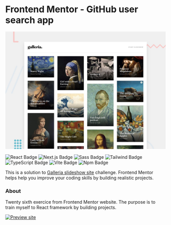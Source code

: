 # Frontend Mentor - GitHub user search app

![Galleria slideshow site challenge on Frontend Mentor](/ressources/preview/preview.jpg)

![React Badge](https://img.shields.io/badge/React-61DAFB?style=flat-square&logo=react&logoColor=black) ![Next.js Badge](https://img.shields.io/badge/Next.js-000000?style=flat-square&logo=next.js&logoColor=white) ![Sass Badge](https://img.shields.io/badge/Scss-CC6699?style=flat-square&logo=sass&logoColor=white) ![Tailwind Badge](https://img.shields.io/badge/Tailwind-06B6D4?style=flat-square&logo=tailwindcss&logoColor=white) ![TypeScript Badge](https://img.shields.io/badge/TypeScript-3178C6?style=flat-square&logo=typescript&logoColor=white) ![Vite Badge](https://img.shields.io/badge/Vite-646CFF?style=flat-square&logo=vite&logoColor=white) ![Npm Badge](https://img.shields.io/badge/npm-CB3837?style=flat-square&logo=npm&logoColor=white)

This is a solution to [Galleria slideshow site](https://www.frontendmentor.io/challenges/galleria-slideshow-site-tEA4pwsa6) challenge. Frontend Mentor helps help you improve your coding skills by building realistic projects.

### About

Twenty sixth exercice from Frontend Mentor website. The purpose is to train myself to React framework by building projects.

[![Preview site](https://img.shields.io/badge/Site%20web--000000?style=for-the-badge&logo=InternetExplorer&logoColor=white)](https://florianjourde.com)